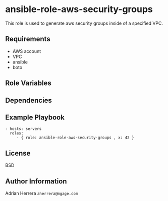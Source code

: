 ansible-role-aws-security-groups
=========

This role is used to generate aws security groups inside of a specified VPC.


Requirements
------------

* AWS account
* VPC
* ansible
* boto

Role Variables
--------------

Dependencies
------------

Example Playbook
----------------


    - hosts: servers
      roles:
         - { role: ansible-role-aws-security-groups , x: 42 }

License
-------

BSD

Author Information
------------------

Adrian Herrera `aherrera@mgage.com`
